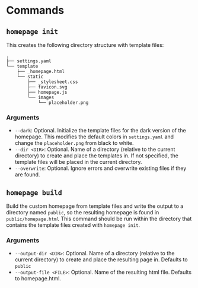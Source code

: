 # Commands

## `homepage init`

This creates the following directory structure with template files:

```
.
├── settings.yaml
└── template
    ├── _homepage.html
    └── static
        ├── _stylesheet.css
        ├── favicon.svg
        ├── homepage.js
        └── images
            └── placeholder.png
```

### Arguments

- `--dark`: Optional. Initialize the template files for the dark version of the homepage. This modifies the default colors in `settings.yaml` and 
change the `placeholder.png` from black to white.
- `--dir <DIR>`: Optional. Name of a directory (relative to the current directory) to create and place the templates in.
If not specified, the template files will be placed in the current directory.
- `--overwrite`: Optional. Ignore errors and overwrite existing files if they are found.

## `homepage build`

Build the custom homepage from template files and write the output to a directory named `public`, so the resulting homepage is found in `public/homepage.html` This command should be run within the directory that contains the template files created with `homepage init`.

### Arguments

- `--output-dir <DIR>`: Optional. Name of a directory (relative to the current directory) to create and place the resulting page in. Defaults to `public`
- `--output-file <FILE>`: Optional. Name of the resulting html file. Defaults to homepage.html.
